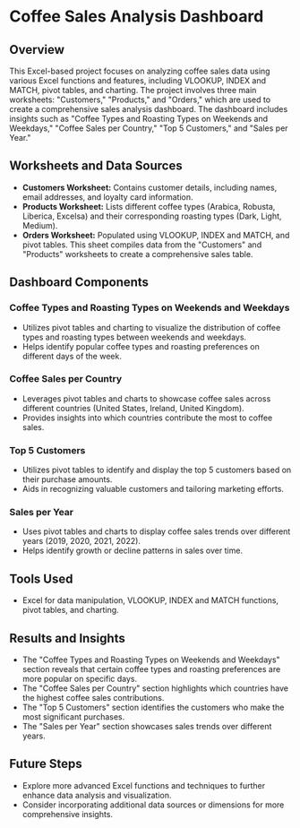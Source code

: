 # Coffee Sales Analysis Dashboard

## Overview

This Excel-based project focuses on analyzing coffee sales data using various Excel functions and features, including VLOOKUP, INDEX and MATCH, pivot tables, and charting. The project involves three main worksheets: "Customers," "Products," and "Orders," which are used to create a comprehensive sales analysis dashboard. The dashboard includes insights such as "Coffee Types and Roasting Types on Weekends and Weekdays," "Coffee Sales per Country," "Top 5 Customers," and "Sales per Year."

## Worksheets and Data Sources

- **Customers Worksheet:** Contains customer details, including names, email addresses, and loyalty card information.
- **Products Worksheet:** Lists different coffee types (Arabica, Robusta, Liberica, Excelsa) and their corresponding roasting types (Dark, Light, Medium).
- **Orders Worksheet:** Populated using VLOOKUP, INDEX and MATCH, and pivot tables. This sheet compiles data from the "Customers" and "Products" worksheets to create a comprehensive sales table.

## Dashboard Components

### Coffee Types and Roasting Types on Weekends and Weekdays

- Utilizes pivot tables and charting to visualize the distribution of coffee types and roasting types between weekends and weekdays.
- Helps identify popular coffee types and roasting preferences on different days of the week.

### Coffee Sales per Country

- Leverages pivot tables and charts to showcase coffee sales across different countries (United States, Ireland, United Kingdom).
- Provides insights into which countries contribute the most to coffee sales.

### Top 5 Customers

- Utilizes pivot tables to identify and display the top 5 customers based on their purchase amounts.
- Aids in recognizing valuable customers and tailoring marketing efforts.

### Sales per Year

- Uses pivot tables and charts to display coffee sales trends over different years (2019, 2020, 2021, 2022).
- Helps identify growth or decline patterns in sales over time.

## Tools Used

- Excel for data manipulation, VLOOKUP, INDEX and MATCH functions, pivot tables, and charting.

## Results and Insights

- The "Coffee Types and Roasting Types on Weekends and Weekdays" section reveals that certain coffee types and roasting preferences are more popular on specific days.
- The "Coffee Sales per Country" section highlights which countries have the highest coffee sales contributions.
- The "Top 5 Customers" section identifies the customers who make the most significant purchases.
- The "Sales per Year" section showcases sales trends over different years.

## Future Steps

- Explore more advanced Excel functions and techniques to further enhance data analysis and visualization.
- Consider incorporating additional data sources or dimensions for more comprehensive insights.
